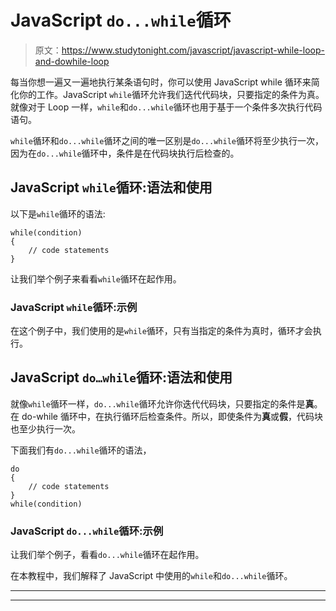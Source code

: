 # JavaScript `do...while`循环

> 原文：<https://www.studytonight.com/javascript/javascript-while-loop-and-dowhile-loop>

每当你想一遍又一遍地执行某条语句时，你可以使用 JavaScript while 循环来简化你的工作。JavaScript `while`循环允许我们迭代代码块，只要指定的条件为真。就像对于 Loop 一样，`while`和`do...while`循环也用于基于一个条件多次执行代码语句。

`while`循环和`do...while`循环之间的唯一区别是`do...while`循环将至少执行一次，因为在`do...while`循环中，条件是在代码块执行后检查的。

## JavaScript `while`循环:语法和使用

以下是`while`循环的语法:

```
while(condition)
{
    // code statements
}
```

让我们举个例子来看看`while`循环在起作用。

### JavaScript `while`循环:示例

在这个例子中，我们使用的是`while`循环，只有当指定的条件为真时，循环才会执行。

## JavaScript `do…while`循环:语法和使用

就像`while`循环一样，`do...while`循环允许你迭代代码块，只要指定的条件是**真**。在 do-while 循环中，在执行循环后检查条件。所以，即使条件为**真**或**假**，代码块也至少执行一次。

下面我们有`do...while`循环的语法，

```
do
{
    // code statements
}
while(condition)
```

### JavaScript `do...while`循环:示例

让我们举个例子，看看`do...while`循环在起作用。

在本教程中，我们解释了 JavaScript 中使用的`while`和`do...while`循环。

* * *

* * *